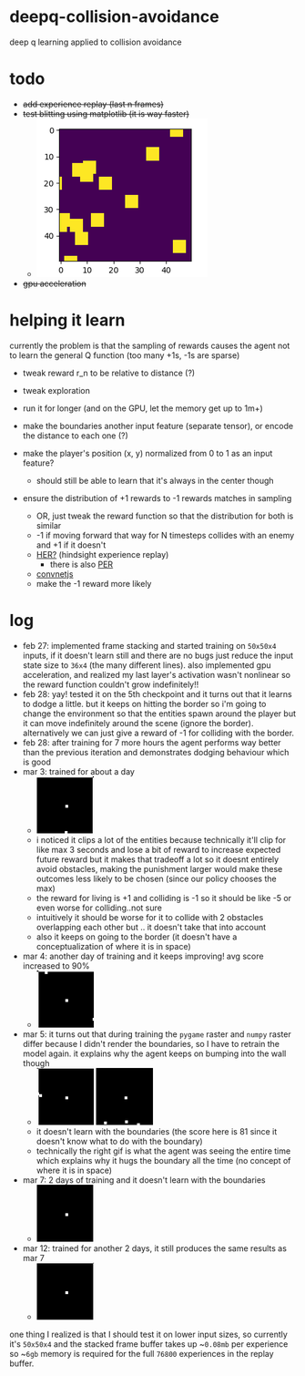 # deepq-collision-avoidance
deep q learning applied to collision avoidance

# todo

- ~~add experience replay (last n frames)~~
- ~~test blitting using matplotlib (it is way faster)~~
    - ![](figures/fig1.png)
- ~~gpu acceleration~~

# helping it learn

currently the problem is that the sampling of rewards causes the agent not to learn the general Q function (too many +1s, -1s are sparse)

- tweak reward r_n to be relative to distance (?)
- tweak exploration
- run it for longer (and on the GPU, let the memory get up to 1m+)
- make the boundaries another input feature (separate tensor), or encode the distance to each one (?)
- make the player's position (x, y) normalized from 0 to 1 as an input feature?
    - should still be able to learn that it's always in the center though
    
- ensure the distribution of +1 rewards to -1 rewards matches in sampling
    - OR, just tweak the reward function so that the distribution for both is similar
    - -1 if moving forward that way for N timesteps collides with an enemy and +1 if it doesn't
    - [HER?](https://becominghuman.ai/learning-from-mistakes-with-hindsight-experience-replay-547fce2b3305_) (hindsight experience replay)
        - there is also [PER](https://medium.freecodecamp.org/improvements-in-deep-q-learning-dueling-double-dqn-prioritized-experience-replay-and-fixed-58b130cc5682)
    - [convnetjs](https://cs.stanford.edu/people/karpathy/convnetjs/demo/rldemo.html)
    - make the -1 reward more likely
    
# log 
- feb 27: implemented frame stacking and started training on `50x50x4` inputs, if it doesn't learn still and there are no bugs just reduce the input state size to `36x4` (the many different lines). also implemented gpu acceleration, and realized my last layer's activation wasn't nonlinear so the reward function couldn't grow indefinitely!!
- feb 28: yay! tested it on the 5th checkpoint and it turns out that it learns to dodge a little. but it keeps on hitting the border so i'm going to change the environment so that the entities spawn around the player but it can move indefinitely around the scene (ignore the border). alternatively we can just give a reward of -1 for colliding with the border.
- feb 28: after training for 7 more hours the agent performs way better than the previous iteration and demonstrates dodging behaviour which is good
- mar 3:  trained for about a day
    - ![](figures/animation.gif)
    - i noticed it clips a lot of the entities because technically it'll clip for like max 3 seconds and lose a bit of reward to increase expected future reward but it makes that tradeoff a lot so it doesnt entirely avoid obstacles, making the punishment larger would make these outcomes less likely to be chosen (since our policy chooses the max)
    - the reward for living is +1 and colliding is -1 so it should be like -5 or even worse for colliding..not sure
    - intuitively it should be worse for it to collide with 2 obstacles overlapping each other but .. it doesn't take that into account
    - also it keeps on going to the border (it doesn't have a conceptualization of where it is in space)
- mar 4: another day of training and it keeps improving! avg score increased to 90%
    - ![](figures/animation2.gif)
- mar 5: it turns out that during training the `pygame` raster and `numpy` raster differ because I didn't render the boundaries, so I have to retrain the model again. it explains why the agent keeps on bumping into the wall though
   - ![](figures/animation3.gif) ![](figures/animation4.gif) 
   - it doesn't learn with the boundaries (the score here is 81 since it doesn't know what to do with the boundary)
   - technically the right gif is what the agent was seeing the entire time which explains why it hugs the boundary all the time (no concept of where it is in space)
- mar 7: 2 days of training and it doesn't learn with the boundaries
    - ![](figures/animation5.gif)
- mar 12: trained for another 2 days, it still produces the same results as mar 7
    - ![](figures/animation6.gif)

one thing I realized is that I should test it on lower input sizes, so currently it's `50x50x4` and the stacked frame buffer takes up ~`0.08mb` per experience so  ~`6gb` memory is required for the full `76800` experiences in the replay buffer.